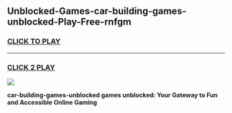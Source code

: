 
## Unblocked-Games-car-building-games-unblocked-Play-Free-rnfgm
<h3>
<a href="https://premium76.site?title=car-building-games-unblocked&ref=20A">CLICK TO PLAY</a></h3>
<hr>

<h3>
<a href="https://premium76.site?title=car-building-games-unblocked&ref=20A">CLICK 2 PLAY</a>
  
</h3>

<a href="https://premium76.site?title=car-building-games-unblocked&ref=20A"><img src="https://clearcache.store/games.png"></a>


**car-building-games-unblocked games unblocked: Your Gateway to Fun and Accessible Online Gaming**
